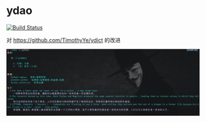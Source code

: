 # ydao

[![Build Status](https://travis-ci.org/BeginMan/ydao.svg?branch=master)](https://travis-ci.org/BeginMan/ydao)

对 https://github.com/TimothyYe/ydict 的改进

![](snapshot/usage.png)

